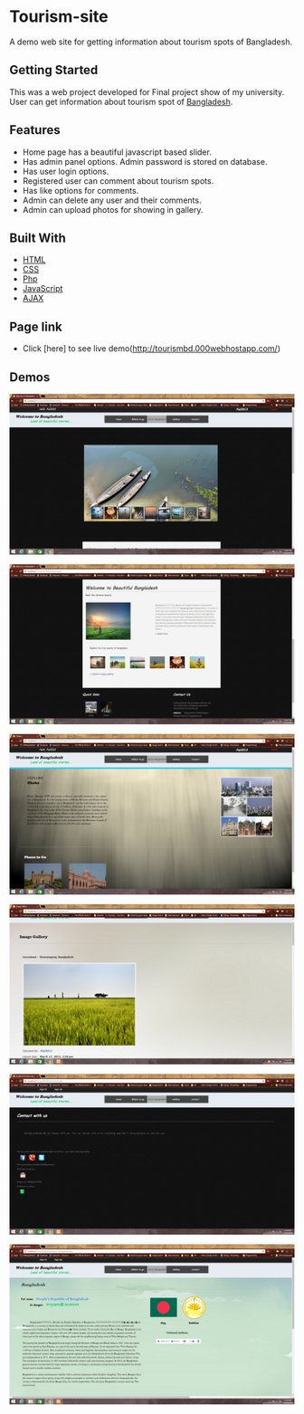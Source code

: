 # Tourism-site
A demo web site for getting information about tourism spots of Bangladesh. 

## Getting Started
This was a web project developed for Final project show of my university. User can get information about tourism spot of [Bangladesh](https://en.wikipedia.org/wiki/Bangladesh).

## Features
- Home page has a beautiful javascript based slider.
- Has admin panel options. Admin password is stored on database.
- Has user login options.
- Registered user can comment about tourism spots.
- Has like options for comments.
- Admin can delete any user and their comments.
- Admin can upload photos for showing in gallery.

## Built With

* [HTML](https://www.w3.org/html/) 
* [CSS](https://www.w3.org/Style/CSS/Overview.en.html) 
* [Php](http://php.net/manual/en/intro-whatis.php) 
* [JavaScript](https://www.javascript.com/) 
* [AJAX](https://www.javascript.com/https://developer.mozilla.org/en-US/docs/AJAX/Getting_Started)

## Page link
 - Click [here] to see live demo(http://tourismbd.000webhostapp.com/)

## Demos
 
![Home page](https://raw.githubusercontent.com/PialKanti/Tourism-site/master/img/Screenshot%20(1).png)

![Home page](https://raw.githubusercontent.com/PialKanti/Tourism-site/master/img/Screenshot%20(2).png)

![Tousrism spots](https://raw.githubusercontent.com/PialKanti/Tourism-site/master/img/Screenshot%20(3).png)

![Tousrism spots](https://raw.githubusercontent.com/PialKanti/Tourism-site/master/Screenshot%20(4).png)

![Tousrism spots](https://raw.githubusercontent.com/PialKanti/Tourism-site/master/Screenshot%20(5).png)

![Tousrism spots](https://raw.githubusercontent.com/PialKanti/Tourism-site/master/Screenshot%20(6).png)
